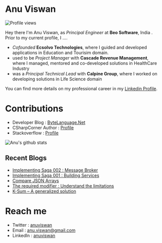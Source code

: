 # Anu Viswan
![Profile views](https://gpvc.arturio.dev/anuviswan)  

Hey there I'm Anu Viswan, as _Principal Engineer_ at **Beo Software**, India .  Prior to my current profile, I ....

* _Cofounded_ **Ecsolvo Technologies**, where I guided and developed applications in Education and Tourisim domain.
* used to be _Project Manager_ with **Cascade Revenue Management**, where I managed, mentored and co-developed solutions in HealthCare Industry
* was a _Principal Technical Lead_ with **Calpine Group**, where I worked on developing solutions in Life Science domain

You can find more details on my professional career in my [Linkedin Profile](https://www.linkedin.com/in/anuviswan/). 

# Contributions
* Developer Blog : [ByteLanguage.Net](http://www.bytelanguage.net)
* CSharpCorner Author : [Profile](https://www.c-sharpcorner.com/members/anu.viswan)
* Stackoverflow : [Profile](https://stackoverflow.com/users/7299782/anu-viswan)

![Anu's github stats](https://github-readme-stats.vercel.app/api?username=anuviswan)

## Recent Blogs
<!-- BLOGPOSTS:START -->
- [Implementing Saga 002 : Message Broker](https://bytelanguage.com/2023/01/04/implementing-saga-002-message-broker/)
- [Implementing Saga 001 : Building Services](https://bytelanguage.com/2023/01/01/implementing-saga-001-building-services/)
- [Compare JSON Arrays](https://bytelanguage.com/2022/12/03/compare-json-arrays/)
- [The required modifier : Understand the limitations](https://bytelanguage.com/2022/11/30/the-required-modifier-understand-the-limitations/)
- [K-Sum – A generalized solution](https://bytelanguage.com/2022/11/27/k-sum-a-generalized-solution/)
<!-- BLOGPOSTS:END -->

# Reach me
* Twitter : [anuviswan](https://twitter.com/anuviswan)
* Email : anu.viswan@gmail.com
* LinkedIn : [anuviswan](https://www.linkedin.com/in/anuviswan/)


